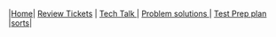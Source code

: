 |[Home](.)| [Review Tickets](reviewtickets) | [Tech Talk ](techtalknotes)| [Problem solutions ](SolutionNotes)| [Test Prep plan ](testprepplan)|[sorts](sorts)|
